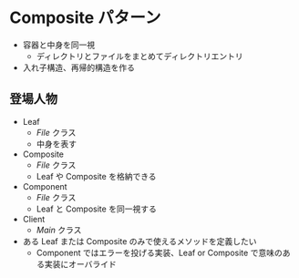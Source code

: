 # Composite パターン

* 容器と中身を同一視
    * ディレクトリとファイルをまとめてディレクトリエントリ
* 入れ子構造、再帰的構造を作る

## 登場人物
* Leaf
    * *File* クラス
    * 中身を表す
* Composite
    * *File* クラス
    * Leaf や Composite を格納できる
* Component
    * *File* クラス
    * Leaf と Composite を同一視する
* Client
    * *Main* クラス
* ある Leaf または Composite のみで使えるメソッドを定義したい
    * Component ではエラーを投げる実装、Leaf or Composite で意味のある実装にオーバライド
